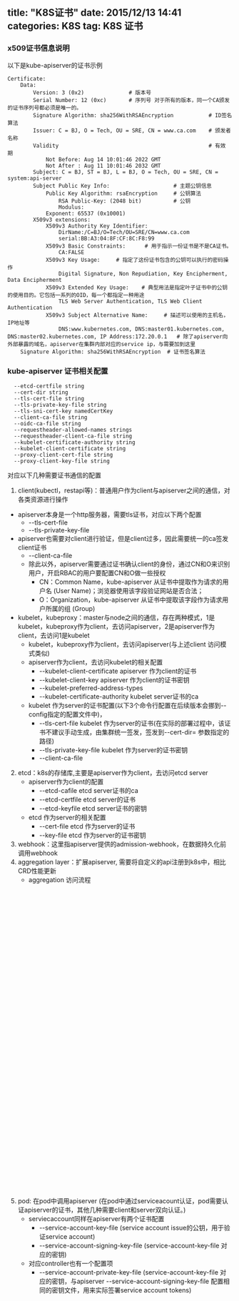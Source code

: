 title:  "K8S证书"
date:   2015/12/13 14:41
categories: K8S
tag: K8S 证书
---


### x509证书信息说明

以下是kube-apiserver的证书示例 
<!--lang:bash-->

    Certificate:
        Data:
            Version: 3 (0x2)              # 版本号 
            Serial Number: 12 (0xc)       # 序列号 对于所有的版本，同一个CA颁发的证书序列号都必须是唯一的。
            Signature Algorithm: sha256WithRSAEncryption           # ID签名算法
            Issuer: C = BJ, O = Tech, OU = SRE, CN = www.ca.com    # 颁发者名称
            Validity                                               # 有效期 
                Not Before: Aug 14 10:01:46 2022 GMT
                Not After : Aug 11 10:01:46 2032 GMT
            Subject: C = BJ, ST = BJ, L = BJ, O = Tech, OU = SRE, CN = system:api-server
            Subject Public Key Info:                    # 主题公钥信息
                Public Key Algorithm: rsaEncryption     # 公钥算法
                    RSA Public-Key: (2048 bit)          # 公钥
                    Modulus:
                Exponent: 65537 (0x10001)
            X509v3 extensions:
                X509v3 Authority Key Identifier:        
                    DirName:/C=BJ/O=Tech/OU=SRE/CN=www.ca.com
                    serial:BB:A3:04:8F:CF:8C:F8:99
                X509v3 Basic Constraints:      # 用于指示一份证书是不是CA证书。
                    CA:FALSE
                X509v3 Key Usage:     # 指定了这份证书包含的公钥可以执行的密码操作
                    Digital Signature, Non Repudiation, Key Encipherment, Data Encipherment
                X509v3 Extended Key Usage:    # 典型用法是指定叶子证书中的公钥的使用目的。它包括一系列的OID，每一个都指定一种用途
                    TLS Web Server Authentication, TLS Web Client Authentication
                X509v3 Subject Alternative Name:     # 描述可以使用的主机名，IP地址等
                    DNS:www.kubernetes.com, DNS:master01.kubernetes.com, DNS:master02.kubernetes.com, IP Address:172.20.0.1   # 除了apiserver向外部暴露的域名，apiserver在集群内部对应的service ip，与需要加到这里
        Signature Algorithm: sha256WithRSAEncryption  # 证书签名算法

### kube-apiserver 证书相关配置


<!--lang:bash-->
      --etcd-certfile string                   
      --cert-dir string                      
      --tls-cert-file string                  
      --tls-private-key-file string           
      --tls-sni-cert-key namedCertKey         
      --client-ca-file string                           
      --oidc-ca-file string                              
      --requestheader-allowed-names strings             
      --requestheader-client-ca-file string              
      --kubelet-certificate-authority string        
      --kubelet-client-certificate string           
      --proxy-client-cert-file string             
      --proxy-client-key-file string               

对应以下几种需要证书通信的配置

1. client(kubectl，restapi等)：普通用户作为client与apiserver之间的通信，对各类资源进行操作
  * apiserver本身是一个http服务器，需要tls证书，对应以下两个配置
    * --tls-cert-file
    * --tls-private-key-file
  * apiserver也需要对client进行验证，但是client过多，因此需要统一的ca签发client证书
    * --client-ca-file
    * 除此以外，apiserver需要通过证书确认client的身份，通过CN和O来识别用户，开启RBAC的用户要配置CN和O做一些授权
      * CN：Common Name，kube-apiserver 从证书中提取作为请求的用户名 (User Name)；浏览器使用该字段验证网站是否合法；
      * O：Organization，kube-apiserver 从证书中提取该字段作为请求用户所属的组 (Group)
  * kubelet，kubeproxy：master与node之间的通信，存在两种模式，1是kubelet，kubeproxy作为client，去访问apiserver，2是apiserver作为client，去访问1是kubelet
    * kubelet，kubeproxy作为client，去访问apiserver(与上述client 访问模式类似)
    * apiserver作为client，去访问kubelet的相关配置
      * --kubelet-client-certificate  apiserver 作为client的证书
      * --kubelet-client-key apiserver 作为client的证书密钥
      * --kubelet-preferred-address-types  
      * --kubelet-certificate-authority  kubelet server证书的ca
    * kubelet 作为server的证书配置(以下3个命令行配置在后续版本会挪到--config指定的配置文件中)，
      * --tls-cert-file  kubelet 作为server的证书(在实际的部署过程中，该证书不建议手动生成，由集群统一签发，签发到--cert-dir= 参数指定的路径)
      * --tls-private-key-file  kubelet 作为server的证书密钥
      * --client-ca-file
2. etcd：k8s的存储库,主要是apiserver作为client，去访问etcd server
    * apiserver作为client的配置
      * --etcd-cafile etcd server证书的ca
      * --etcd-certfile etcd server的证书
      * --etcd-keyfile  etcd server证书的密钥
    * etcd 作为server的相关配置
      * --cert-file etcd 作为server的证书
      * --key-file etcd 作为server的证书密钥
3. webhook：这里指apiserver提供的admission-webhook，在数据持久化前调用webhook
4. aggregation layer：扩展apiserver, 需要将自定义的api注册到k8s中，相比CRD性能更新
    * aggregation 访问流程
      <div style="height: 700px;width: 900px" id="canvas"/>
5. pod: 在pod中调用apiserver (在pod中通过serviceacount认证，pod需要认证apiserver的证书，其他几种需要client和server双向认证。)
    * serviecaccount同样在apiserver有两个证书配置
      * --service-account-key-file  (service account issue的公钥，用于验证service account)
      * --service-account-signing-key-file (service-account-key-file 对应的密钥)
    * 对应controller也有一个配置项
      * --service-account-private-key-file  (service-account-key-file 对应的密钥，与apiserver --service-account-signing-key-file 配置相同的密钥文件，用来实际签署service account tokens)
  






<script>
var graph = new Q.Graph(canvas);
graph.moveToCenter(0);
graph.zoomOut(0,0);
graph.zoomOut(0,0);
var transparent = '#ff000000';
function createNode(name, x, y, color){
    var node = graph.createText(name, x, y);
    node.setStyle(Q.Styles.LABEL_POSITION, Q.Position.CENTER_MIDDLE);
    node.setStyle(Q.Styles.LABEL_ANCHOR_POSITION, Q.Position.CENTER_MIDDLE);
    node.setStyle(Q.Styles.LABEL_BACKGROUND_COLOR, color);
    node.setStyle(Q.Styles.LABEL_SIZE, new Q.Size(90, 50));
    node.setStyle(Q.Styles.LABEL_RADIUS, 0);
    node.setStyle(Q.Styles.LABEL_FONT_SIZE, 18);
    node.setStyle(Q.Styles.LABEL_COLOR, "#555");
    node.setStyle(Q.Styles.BORDER, 1);
    node.setStyle(Q.Styles.BORDER_COLOR, "#555");
    node.setStyle(Q.Styles.BORDER_RADIUS, 0);
    return node;
}

function createLabel(name, x, y){
    var node = graph.createText(name, x, y);
    node.setStyle(Q.Styles.LABEL_POSITION, Q.Position.CENTER_MIDDLE);
    node.setStyle(Q.Styles.LABEL_ANCHOR_POSITION, Q.Position.CENTER_MIDDLE);
    node.setStyle(Q.Styles.LABEL_RADIUS, 0);
    node.setStyle(Q.Styles.LABEL_FONT_SIZE, 16);
    node.setStyle(Q.Styles.BORDER, 0);
    return node;
}

function createTextArea(text, x, y){
    var textArea = graph.createText(text, x, y);
    textArea.setStyle(Q.Styles.LABEL_BACKGROUND_COLOR, Colors.yellow);
    textArea.setStyle(Q.Styles.LABEL_SIZE, new Q.Size(90, 30));
    textArea.setStyle(Q.Styles.LABEL_RADIUS, 0);
    textArea.setStyle(Q.Styles.LABEL_FONT_SIZE, 14);
    textArea.setStyle(Q.Styles.BORDER, 1);
    textArea.setStyle(Q.Styles.BORDER_COLOR, "#555");
    textArea.setStyle(Q.Styles.BORDER_RADIUS, 0);
    return textArea;
}

function createEdge(from, to, arrow_to, arrow_from){
    var edge = graph.createEdge(from, to);
    edge.setStyle(Q.Styles.ARROW_TO, arrow_to);
    edge.setStyle(Q.Styles.ARROW_FROM, arrow_from);
    return edge;
}

function createExtendRightEdge(from, to, arrow_to, arrow_from) {
    var edge = createEdge(from, to, arrow_to, arrow_from);
    edge.edgeType = Q.Consts.EDGE_TYPE_EXTEND_RIGHT;
    edge.setStyle(Q.Styles.EDGE_EXTEND, 50);
    return edge;
}


function createEdgeByCoordinates(point1X,point1Y,point2X,point2Y) {
    var point1 = createNode('',point1X,point1Y, transparent);
    var point2 = createNode('',point2X,point2Y, transparent);
    if (point1X === point2X) {
        var edge = createExtendRightEdge(point1,point2, true, false);
        return edge;
    } 
    var edge = createEdge(point1,point2, true, false);
    return edge
}

var line1X = 50;
var line2X = 500;
var line3X = 950;
var height = 850;

var topY = 50;
var bottomY = topY + height;




var user = createNode('User/Client',line1X,topY, transparent);
var userShadow = createNode('User/Client',line1X,bottomY, transparent);
var apiserver = createNode('Kube-apiserver/aggregator',line2X,topY, transparent);
var apiserverShadow = createNode('Kube-apiserver/aggregator',line2X,bottomY, transparent);
var aggregatedServer = createNode('aggregated apiserver',line3X,topY, transparent);
var aggregatedServerShadow  = createNode('aggregated apiserver',line3X,bottomY, transparent);





var userEdge = createEdge(user, userShadow, false, false);
var apiserverEdge = createEdge(apiserver, apiserverShadow, false,false);
var aggregatedServerEdge = createEdge(aggregatedServer, aggregatedServerShadow,false, false);



var clientToApiserver = createEdgeByCoordinates(line1X, 100, line2X, 100); 

var apiserverAuthentication = createEdgeByCoordinates(line2X, 170, line2X, 200);
var apiserverAuthenticationLabel = createLabel("Authentication",line2X+45, 160);

var apiserverAuthorization = createEdgeByCoordinates(line2X, 270, line2X, 300);
var apiserverAuthorizationLabel = createLabel("Authorization",line2X+45, 260);

var apiserverToAggregatedServer = createEdgeByCoordinates(line2X, 370, line3X, 370); 

var aggregatedServerAuthentication = createEdgeByCoordinates(line3X, 570, line3X, 600); 
var aggregatedServerAuthenticationLabel = createLabel("Authentication",line3X+45, 560);
var aggregatedServerAuthorization = createEdgeByCoordinates(line3X, 680, line2X, 680); 
var aggregatedServerAuthorizationLabel = createLabel("Authorization",(line3X - line2X)/2+line2X, 670);

var aggregatedServerAdmisson = createEdgeByCoordinates(line3X, 750, line3X, 780); 
var aggregatedServerAdmissonLabel = createLabel("Admisson",line3X+45, 740);



var step1Text = '1.客户端携带认证信息请求kube apiserver(比如客户端证书，token等)';
var step2Text = '2.kube apiserver对客户端请求进行认证(authentication)';
var step3Text = '3.kube apiserver对客户端请求的uri进行授权(authorization)(比如通过RBAC)';
var step4Text = '4.kube apiserver/aggregator 对aggregated server发起请求，\n发起请求时使用\n--proxy-client-cert-file，\n--proxy-client-key-file\n配置的证书信息对请求的uri进行加密';
var step5Text = '5.kube apiserver/aggregator 对aggregated server的请求头里携带\n --requestheader-extra-headers-prefix,\n--requestheader-group-headers，\n--requestheader-username-headers配置的信息';
var step6Text = '6.aggregated server 对来源请求通过代理认证模式进行认证(authentication):\n 1) 验证请求中的客户端证书是否为有效的代理客户端证书;\n2) 验证请求头里的user,group信息是否为有效用户';
var step7Text = '7.aggregated server 基于header中携带的user和group，\n对kube apiserver发起SubjectAccessReview进行授权(authorization)';
var step8Text = '8.对于资源修改的请求(Mutating requests)，Aggregated server 会进一步做准入检查';


var step1 = createTextArea(step1Text, (line2X - line1X)/2+line1X, 100+30);
var step2 = createTextArea(step2Text, line2X, 230);
var step3 = createTextArea(step3Text, line2X, 330);
var step4 = createTextArea(step4Text, (line3X - line2X)/2+line2X, 420);
var step5 = createTextArea(step5Text, (line3X - line2X)/2+line2X, 500);
var step6 = createTextArea(step6Text, line3X-30, 635);
var step7 = createTextArea(step7Text, (line3X - line2X)/2+line2X, 710);
var step8 = createTextArea(step8Text, line3X-30, 810);
</script>

